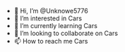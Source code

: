 - 👋 Hi, I’m @Unknowe5776
- 👀 I’m interested in Cars
- 🌱 I’m currently learning Cars
- 💞️ I’m looking to collaborate on Cars
- 📫 How to reach me Cars

<!---
Unknowe5776/Unknowe5776 is a ✨ special ✨ repository because its `README.md` (this file) appears on your GitHub profile.
You can click the Preview link to take a look at your changes.
--->
